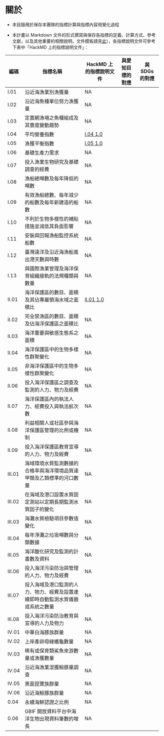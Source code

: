 ﻿# 關於

* 本目錄用於保存本團隊的指標計算與指標內容視覺化過程

* 本計畫以 Markdown 文件的形式撰寫與保存各指標的定義、計算方式、參考文獻，以及其他重要的相關說明。文件模板請見[此](https://hackmd.io/38faQa0CSFGqeLx9t188yA)），各指標說明文件可參考下表中「HackMD 上的指標說明文件」：

|編碼|指標名稱|HackMD 上的指標說明文件|與愛知目標的對應|與 SDGs 的對應
|---|---|---|---|---|
|I.01|沿近海漁業別漁獲量|NA
|I.02|沿近海魚種單位努力漁獲量|NA
|I.03|定置網漁場之魚種組成及其豐度變動趨勢|NA
|I.04|平均營養指數|[I.04 1.0](https://hackmd.io/9AQmWynKTHSt6bjkyf1aug)
|I.05|漁獲平衡指數|[I.05 1.0](https://hackmd.io/V7vrPXr4SKSndl6D-ejQXQ)
|I.06|基礎生產力需求|NA
|I.07|投入漁業生物研究及基礎調查的經費|NA
|I.08|漁船總噸數及每年降低的噸數|NA
|I.09|有效漁船總數、每年減少的船數及每年新建造的船數|NA
|I.10|不利於生物多樣性的補貼措施並減低其負面影響|NA
|I.11|安裝與回報漁船監控系統船數|NA
|I.12|臺灣遠洋及沿近海漁船進出港天數與時數|NA
|I.13|與國際漁業管理及海洋保育組織接軌的法規種類與數量|NA
|II.01|海洋保護區的數目、面積及其佔專屬領海水域之面積比|[II.01 1.0](https://hackmd.io/Xz1ACdBIQk-8HHmtp85t9A)
|II.02|完全禁漁區的數目、面積及佔海洋保護區之面積比|NA
|II.03|海洋重要與敏感生態系之面積|NA
|II.04|海洋保護區中的生物多樣性群聚變化|NA
|II.05|非海洋保護區中的生物多樣性群聚變化|NA
|II.06|投入海洋保護區之調查及監測的人力、物力及經費|NA
|II.07|海洋保護區內的執法人力、經費投入與執法航次數|NA
|II.08|利益相關人或社區參與海洋保護區管理的比例或機制|NA
|II.09|投入海洋保護區教育宣導的人力、物力及經費|NA
|III.01|海域環境水質監測數據的合格率與海洋環境品質達甲類及乙類標準的河口數量|NA
|III.02|在海域及港口設置水質固定測站以定期長期監測水質因子的變化|NA
|III.03|海灘水質檢驗項目參數值變化|NA
|III.04|每年淨灘之垃圾噸數與分類數據|NA
|III.05|海洋酸化研究及監測的計畫數及資料|NA
|III.06|投入海洋污染防治與管理的人力、物力及經費|NA
|III.07|投入海域及港口監測的人力、物力、經費及設置連續即時自動監測水質儀器或系統之數量|NA
|III.08|投入海洋污染防治教育與宣導的人力及物力|NA
|IV.01|中華白海豚族群量|NA
|IV.02|上岸產卵母綠蠵龜數量|NA
|IV.03|稀有或保育類鯊魚來游數量或漁獲數量|NA
|IV.04|沿近海漁業混獲鯨豚量調查|NA
|IV.05|黑面琵鷺族群量|NA
|IV.06|沿近海鯨豚族群量|NA
|0.04|永續海鮮認證之比例|NA
|0.06|GBIF 開放資料平台中海洋生物出現資料筆數的增長|NA

